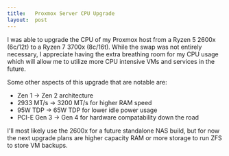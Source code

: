 ```yaml
---
title:   Proxmox Server CPU Upgrade
layout:  post
---
```

I was able to upgrade the CPU of my Proxmox host from a Ryzen 5 2600x (6c/12t) to a Ryzen 7 3700x (8c/16t).
While the swap was not entirely necessary, I appreciate having the extra breathing room for my CPU usage which will allow me to utilize more CPU intensive VMs and services in the future.  



Some other aspects of this upgrade that are notable are:
- Zen 1 -> Zen 2 architecture
- 2933 MT/s -> 3200 MT/s for higher RAM speed
- 95W TDP -> 65W TDP for lower idle power usage
- PCI-E Gen 3 -> Gen 4 for hardware compatability down the road

I'll most likely use the 2600x for a future standalone NAS build, but for now the next upgrade plans are higher capacity RAM or more storage to run ZFS to store VM backups.
